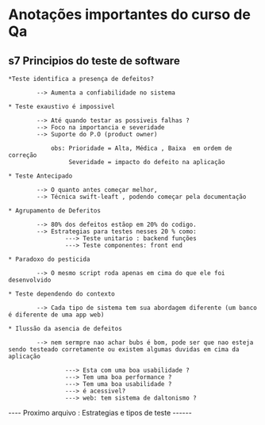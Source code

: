 # Anotações importantes do curso de Qa

## s7 Principios do teste de software

    *Teste identifica a presença de defeitos?

            --> Aumenta a confiabilidade no sistema

    * Teste exaustivo é impossivel 

            --> Até quando testar as possiveis falhas ?
            --> Foco na importancia e severidade
            --> Suporte do P.O (product owner)

                obs: Prioridade = Alta, Médica , Baixa  em ordem de correção
                     Severidade = impacto do defeito na aplicação

    * Teste Antecipado
            
            --> O quanto antes começar melhor,
            --> Técnica swift-leaft , podendo começar pela documentação

    * Agrupamento de Deferitos

            --> 80% dos defeitos estãop em 20% do codigo.
            --> Estrategias para testes nesses 20 % como: 
                    ---> Teste unitario : backend funções
                    ---> Teste componentes: front end

    * Paradoxo do pesticida 

            --> O mesmo script roda apenas em cima do que ele foi desenvolvido

    * Teste dependendo do contexto

            --> Cada tipo de sistema tem sua abordagem diferente (um banco é diferente de uma app web)

    * Ilussão da asencia de defeitos

            --> nem sermpre nao achar bubs é bom, pode ser que nao esteja sendo testeado corretamente ou existem algumas duvidas em cima da aplicação 

                    ---> Esta com uma boa usabilidade ?
                    ---> Tem uma boa performance ?
                    ---> Tem uma boa usabilidade ?
                    ---> é acessivel?
                    ---> web: tem sistema de daltonismo ?



---- Proximo arquivo :  Estrategias e tipos de teste ------